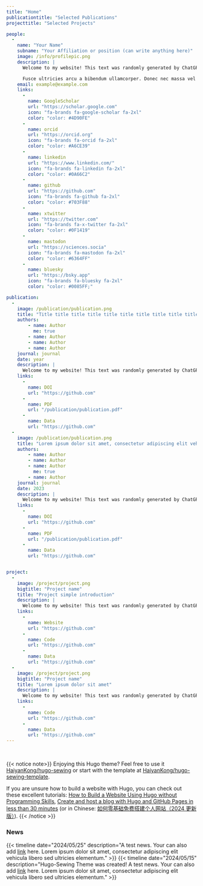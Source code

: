 ```yaml
---
title: "Home"
publicationtitle: "Selected Publications"
projecttitle: "Selected Projects"

people: 
  - 
    name: "Your Name"
    subname: "Your Affiliation or position (can write anything here)"
    image: /info/profilepic.png
    description: |
      Welcome to my website! This text was randomly generated by ChatGPT 3.5. Lorem ipsum dolor sit amet, consectetur adipiscing elit. Sed vehicula, libero sed ultricies elementum, felis lacus convallis odio, non gravida justo ipsum id lorem.

      Fusce ultricies arcu a bibendum ullamcorper. Donec nec massa vel odio commodo suscipit nec ac nulla. Integer quis vestibulum odio. This text was randomly generated by ChatGPT 3.5. <a href="/cv/" role="button" target="_blank">Learn more about me</a>
    email: example@example.com
    links: 
      -
        name: GoogleScholar
        url: "https://scholar.google.com"
        icon: "fa-brands fa-google-scholar fa-2xl"
        color: "color: #4D90FE"
      -
        name: orcid
        url: "https://orcid.org"
        icon: "fa-brands fa-orcid fa-2xl"
        color: "color: #A6CE39"
      -
        name: linkedin
        url: "https://www.linkedin.com/"
        icon: "fa-brands fa-linkedin fa-2xl"
        color: "color: #0A66C2"
      -
        name: github
        url: "https://github.com"
        icon: "fa-brands fa-github fa-2xl"
        color: "color: #703F88"
      -
        name: xtwitter
        url: "https://twitter.com"
        icon: "fa-brands fa-x-twitter fa-2xl"
        color: "color: #0F1419"
      -
        name: mastodon
        url: "https://sciences.socia"
        icon: "fa-brands fa-mastodon fa-2xl"
        color: "color: #6364FF"
      -
        name: bluesky
        url: "https://bsky.app"
        icon: "fa-brands fa-bluesky fa-2xl"
        color: "color: #0085FF;"

publication:
  - 
    image: /publication/publication.png
    title: "Title title title title title title title title title title title title title title title title title"
    authors:
        - name: Author
          me: true
        - name: Author
        - name: Author
        - name: Author
    journal: journal
    date: year
    description: |
      Welcome to my website! This text was randomly generated by ChatGPT 3.5. Lorem ipsum dolor sit amet, consectetur adipiscing elit. Sed vehicula, libero sed ultricies elementum, felis lacus convallis odio, non gravida justo ipsum id lorem. Fusce ultricies arcu a bibendum ullamcorper. Donec nec massa vel odio commodo suscipit nec ac nulla. Integer quis vestibulum odio.
    links:
      -
        name: DOI
        url: "https://github.com"
      -
        name: PDF
        url: "/publication/publication.pdf"
      -
        name: Data
        url: "https://github.com"
  - 
    image: /publication/publication.png
    title: "Lorem ipsum dolor sit amet, consectetur adipiscing elit vehicula libero sed ultricies elementum."
    authors:
        - name: Author
        - name: Author
        - name: Author
          me: true
        - name: Author
    journal: journal
    date: 2023
    description: |
      Welcome to my website! This text was randomly generated by ChatGPT 3.5. Lorem ipsum dolor sit amet, consectetur adipiscing elit. Sed vehicula, libero sed ultricies elementum, felis lacus convallis odio, non gravida justo ipsum id lorem. Fusce ultricies arcu a bibendum ullamcorper. Donec nec massa vel odio commodo suscipit nec ac nulla. Integer quis vestibulum odio.
    links:
      -
        name: DOI
        url: "https://github.com"
      -
        name: PDF
        url: "/publication/publication.pdf"
      -
        name: Data
        url: "https://github.com"


project:
  - 
    image: /project/project.png
    bigtitle: "Project name"
    title: "Project simple introduction"
    description: |
      Welcome to my website! This text was randomly generated by ChatGPT 3.5. Lorem ipsum dolor sit amet, consectetur adipiscing elit. Sed vehicula, libero sed ultricies elementum, felis lacus convallis odio, non gravida justo ipsum id lorem. Fusce ultricies arcu a bibendum ullamcorper. Donec nec massa vel odio commodo suscipit nec ac nulla. Integer quis vestibulum odio.
    links:
      -
        name: Website
        url: "https://github.com"
      -
        name: Code
        url: "https://github.com"
      -
        name: Data
        url: "https://github.com"
  - 
    image: /project/project.png
    bigtitle: "Project name"
    title: "Lorem ipsum dolor sit amet"
    description: |
      Welcome to my website! This text was randomly generated by ChatGPT 3.5. Lorem ipsum dolor sit amet, consectetur adipiscing elit. Sed vehicula, libero sed ultricies elementum, felis lacus convallis odio, non gravida justo ipsum id lorem. Fusce ultricies arcu a bibendum ullamcorper. Donec nec massa vel odio commodo suscipit nec ac nulla. Integer quis vestibulum odio.
    links:
      -
        name: Code
        url: "https://github.com"
      -
        name: Data
        url: "https://github.com"
---
```


</br>

{{< notice note>}}
Enjoying this Hugo theme? Feel free to use it <i class="fa-brands fa-github fa-1xl" style="color: #703F88"></i></a> [HaiyanKong/hugo-sewing](https://github.com/HaiyanKong/hugo-sewing) or start with the template at <i class="fa-brands fa-github fa-1xl" style="color: #703F88"></i></a> [HaiyanKong/hugo-sewing-template](https://github.com/HaiyanKong/hugo-sewing-template).



If you are unsure how to build a website with Hugo, you can check out these excellent tutorials: [How to Build a Website Using Hugo without Programming Skills](https://hongtaoh.com/en/2020/06/05/get-started-with-hugo/), [Create and host a blog with Hugo and GitHub Pages in less than 30 minutes](https://www.mytechramblings.com/posts/create-a-website-with-hugo-and-gh/) (or in Chinese: [如何零基础免费搭建个人网站（2024 更新版）](https://hongtaoh.com/cn/2024/03/22/personal-website-tutorial/)).
{{< /notice >}}


### News

{{< timeline date="2024/05/25" description="A test news. Your can also add [link](https://github.com) here. Lorem ipsum dolor sit amet, consectetur adipiscing elit vehicula libero sed ultricies elementum." >}}
{{< timeline date="2024/05/15" description="Hugo-Sewing Theme was created! A test news. Your can also add [link](https://github.com) here. Lorem ipsum dolor sit amet, consectetur adipiscing elit vehicula libero sed ultricies elementum." >}}

</br>
